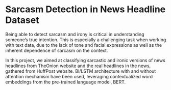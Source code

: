 # Sarcasm Detection in News Headline Dataset
Being able to detect sarcasm and irony is critical in understanding someone’s true
intention. This is especially a challenging task when working with text data, due to the
lack of tone and facial expressions as well as the inherent dependence of sarcasm on
the context.

In this project, we aimed at classifying sarcastic and ironic versions of news headlines from TheOnion website and the real headlines in the news, gathered from HuffPost website.
Bi/LSTM architecture with and without attention mechanism have been used, leveraging contextualized word embeddings from the
pre-trained language model, BERT.

